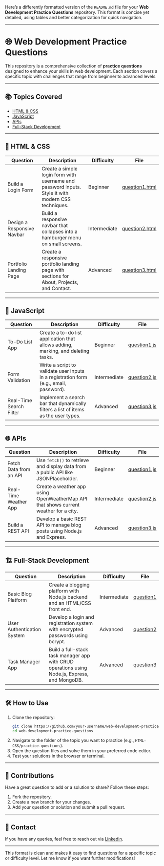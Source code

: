 Here’s a differently formatted version of the `README.md` file for your **Web Development Practice Questions** repository. This format is concise yet detailed, using tables and better categorization for quick navigation.

---

# 🌐 Web Development Practice Questions

This repository is a comprehensive collection of **practice questions** designed to enhance your skills in web development. Each section covers a specific topic with challenges that range from beginner to advanced levels.

---

## 📚 Topics Covered
- [HTML & CSS](#html--css)
- [JavaScript](#javascript)
- [APIs](#apis)
- [Full-Stack Development](#full-stack-development)

---

## 🧠 HTML & CSS

| **Question**                     | **Description**                                                                                      | **Difficulty** | **File**               |
|-----------------------------------|------------------------------------------------------------------------------------------------------|----------------|-------------------------|
| Build a Login Form               | Create a simple login form with username and password inputs. Style it with modern CSS techniques.  | Beginner       | [question1.html](HTML-CSS/practice-questions/question1.html) |
| Design a Responsive Navbar       | Build a responsive navbar that collapses into a hamburger menu on small screens.                   | Intermediate   | [question2.html](HTML-CSS/practice-questions/question2.html) |
| Portfolio Landing Page           | Create a responsive portfolio landing page with sections for About, Projects, and Contact.          | Advanced       | [question3.html](HTML-CSS/practice-questions/question3.html) |

---

## 🧩 JavaScript

| **Question**                     | **Description**                                                                                      | **Difficulty** | **File**               |
|-----------------------------------|------------------------------------------------------------------------------------------------------|----------------|-------------------------|
| To-Do List App                   | Create a to-do list application that allows adding, marking, and deleting tasks.                    | Beginner       | [question1.js](JavaScript/practice-questions/question1.js) |
| Form Validation                  | Write a script to validate user inputs in a registration form (e.g., email, password).              | Intermediate   | [question2.js](JavaScript/practice-questions/question2.js) |
| Real-Time Search Filter          | Implement a search bar that dynamically filters a list of items as the user types.                  | Advanced       | [question3.js](JavaScript/practice-questions/question3.js) |

---

## 🌐 APIs

| **Question**                     | **Description**                                                                                      | **Difficulty** | **File**               |
|-----------------------------------|------------------------------------------------------------------------------------------------------|----------------|-------------------------|
| Fetch Data from an API           | Use `fetch()` to retrieve and display data from a public API like JSONPlaceholder.                   | Beginner       | [question1.js](APIs/practice-questions/question1.js) |
| Real-Time Weather App            | Create a weather app using OpenWeatherMap API that shows current weather for a city.                | Intermediate   | [question2.js](APIs/practice-questions/question2.js) |
| Build a REST API                 | Develop a basic REST API to manage blog posts using Node.js and Express.                            | Advanced       | [question3.js](APIs/practice-questions/question3.js) |

---

## 🏗 Full-Stack Development

| **Question**                     | **Description**                                                                                      | **Difficulty** | **File**               |
|-----------------------------------|------------------------------------------------------------------------------------------------------|----------------|-------------------------|
| Basic Blog Platform              | Create a blogging platform with Node.js backend and an HTML/CSS front end.                         | Intermediate   | [question1](Full-Stack/practice-questions/question1) |
| User Authentication System       | Develop a login and registration system with encrypted passwords using bcrypt.                     | Advanced       | [question2](Full-Stack/practice-questions/question2) |
| Task Manager App                 | Build a full-stack task manager app with CRUD operations using Node.js, Express, and MongoDB.       | Advanced       | [question3](Full-Stack/practice-questions/question3) |

---

## 🛠 How to Use
1. Clone the repository:
   ```bash
   git clone https://github.com/your-username/web-development-practice-questions.git
   cd web-development-practice-questions
   ```
2. Navigate to the folder of the topic you want to practice (e.g., `HTML-CSS/practice-questions`).
3. Open the question files and solve them in your preferred code editor.
4. Test your solutions in the browser or terminal.

---

## 🤝 Contributions
Have a great question to add or a solution to share? Follow these steps:
1. Fork the repository.
2. Create a new branch for your changes.
3. Add your question or solution and submit a pull request.

---

## 📧 Contact
If you have any queries, feel free to reach out via [LinkedIn](https://www.linkedin.com/in/your-link).

---

This format is clean and makes it easy to find questions for a specific topic or difficulty level. Let me know if you want further modifications!
